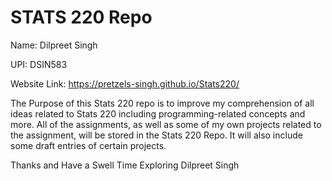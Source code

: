# STATS 220 Repo

Name: Dilpreet Singh

UPI: DSIN583

Website Link: https://pretzels-singh.github.io/Stats220/

The Purpose of this Stats 220 repo is to improve my comprehension of all ideas related to Stats 220 including programming-related concepts and more.
All of the assignments, as well as some of my own projects related to the assignment, will be stored in the Stats 220 Repo.
It will also include some draft entries of certain projects.


Thanks and Have a Swell Time Exploring
Dilpreet Singh
